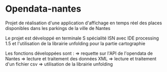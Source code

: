 Opendata-nantes
===============

Projet de réalisation d'une application d'affichage en temps réel des places disponibles dans les parkings de la ville de Nantes

Le projet est développé en terminale S spécialité ISN avec IDE processing 1.5 et l'utilisation de la librairie unfolding pour la partie cartographie

Les fonctions développées sont :
=> requette sur l'API de l'opendata de Nantes
=> lecture et traitement des données XML
=> lecture et traitement d'un fichier csv
=> utilisation de la librairie unfolding
